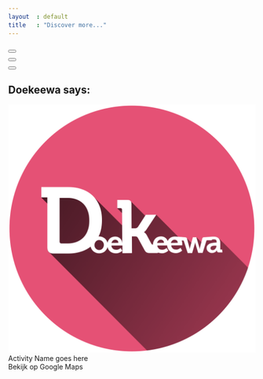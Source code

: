 ```yaml
---
layout  : default
title   : "Discover more..."
---
```


<div class="container flex column flex-child stretch">
    <div class="row flex centered justified-c flex-child stretch">
        <button class="btn round app-button xl"></button>
        <div class="app-byline byline flex row center justified-c"></div>
    </div>
    <div class="settings btn-settings flex centered justified-c">
        <button class="btn round overlay-link" data-target="settings">
        <i class="fa fa-cog"></i>
        <div class="ripples buttonRipples"><span class="ripplesCircle"></span></div>
        </button>
    </div>
</div>
<div class="detail-view">
    <button class="menu-toggle detail-closer active" data-target="detail-view">
        <span class="line"></span>
        <span class="line"></span>
        <span class="line"></span>
        <span class="line"></span>
        <div class="ripples buttonRipples"><span class="ripplesCircle"></span></div>
    </button>
    <div class="dk-panel flex row flex-child center">
        <div class="sidebar flex column centered">
            <div class="sidebar-header row flex-child ">
                <h2 class="">Doekeewa says:</h2>
            </div>
            <div class="column flex-child stretch padded-bottom-xl flex centered justified-c">
                <img class="activity-img" src="/assets/img/logo/logo.svg"/>
                <div class="activity-title">Activity Name goes here</div>
            </div>
            <div class="sidebar-footer row flex-child ">
                <a class="">Bekijk op Google Maps</a>
            </div>
        </div>
        <div class="map-box flex-child stretch">
        <div class="zoomControls">
            <div id="zoomin" class="zoomControl"><div class="line animate-250"></div><div class="line animate-250"></div></div>
            <div id="zoomout" class="zoomControl"><div class="line animate-250"></div></div>
        </div>
        <div class="map flex-child stretch">
        </div>
        </div>
    </div>
</div>